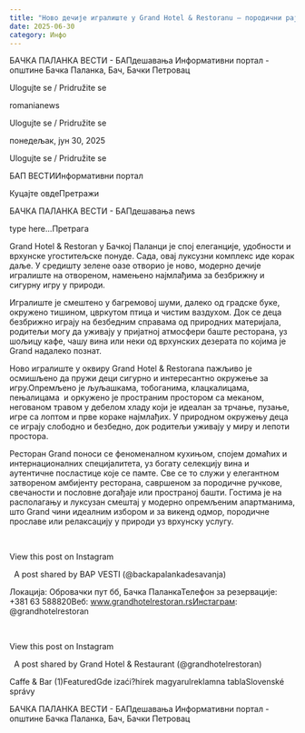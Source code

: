 ```yaml
---
title: "Ново дечије игралиште у Grand Hotel & Restoranu – породични рај у природи"
date: 2025-06-30
category: Инфо
---
```


БАЧКА ПАЛАНКА ВЕСТИ - БАПдешавања Информативни портал - општине Бачка Паланка, Бач, Бачки Петровац

Ulogujte se / Pridružite se

romanianews

Ulogujte se / Pridružite se

понедељак, јун 30, 2025

Ulogujte se / Pridružite se

БАП ВЕСТИИнформативни портал

Куцајте овдеПретражи

БАЧКА ПАЛАНКА ВЕСТИ - БАПдешавања news

type here...Претрага

Grand Hotel & Restoran у Бачкој Паланци је спој елеганције, удобности и врхунске угоститељске понуде. Сада, овај луксузни комплекс иде корак даље. У средишту зелене оазе отворио је ново, модерно дечије игралиште на отвореном, намењено најмлађима за безбрижну и сигурну игру у природи.

Игралиште је смештено у багремовој шуми, далеко од градске буке, окружено тишином, цвркутом птица и чистим ваздухом. Док се деца безбрижно играју на безбедним справама од природних материјала, родитељи могу да уживају у пријатној атмосфери баште ресторана, уз шољицу кафе, чашу вина или неки од врхунских дезерата по којима је Grand надалеко познат.

Ново игралиште у оквиру Grand Hotel & Restorana пажљиво је осмишљено да пружи деци сигурно и интересантно окружење за игру.Опремљено је љуљашкама, тобоганима, клацкалицама, пењалицама  и оркужено је пространим простором са меканом, негованом травом у дебелом хладу који је идеалан за трчање, пузање, игре са лоптом и прве кораке најмлађих. У природном окружењу деца се играју слободно и безбедно, док родитељи уживају у миру и лепоти простора.

Ресторан Grand поноси се феноменалном кухињом, спојем домаћих и интернационалних специјалитета, уз богату селекцију вина и аутентичне посластице које се памте. Све се то служи у елегантном затвореном амбијенту ресторана, савршеном за породичне ручкове, свечаности и пословне догађаје или пространој башти.
Гостима је на располагању и луксузан смештај у модерно опремљеним апартманима, што Grand чини идеалним избором и за викенд одмор, породичне прославе или релаксацију у природи уз врхунску услугу.


 










View this post on Instagram






















 
A post shared by BAP VESTI (@backapalankadesavanja)



Локација: Обровачки пут бб, Бачка ПаланкаТелефон за резервације: +381 63 588820Веб: www.grandhotelrestoran.rsИнстаграм: @grandhotelrestoran


 










View this post on Instagram






















 
A post shared by Grand Hotel & Restaurant (@grandhotelrestoran)

Caffe & Bar (1)FeaturedGde izaći?hírek magyarulreklamna tablaSlovenské správy

БАЧКА ПАЛАНКА ВЕСТИ - БАПдешавања Информативни портал - општине Бачка Паланка, Бач, Бачки Петровац
